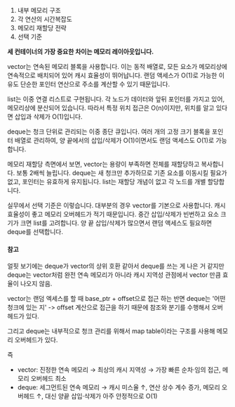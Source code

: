 
1. 내부 메모리 구조
2. 각 연산의 시간복잡도
3. 메모리 재할당 전략
4. 선택 기준

**세 컨테이너의 가장 중요한 차이는 메모리 레이아웃입니다.**

vector는 연속된 메모리 블록을 사용합니다. 이는 동적 배열로, 모든 요소가 메모리상에 연속적으로 배치되어 있어 캐시 효율성이 뛰어납니다. 랜덤 액세스가 O(1)로 가능한 이유도 단순한 포인터 연산으로 주소를 계산할 수 있기 때문입니다.

list는 이중 연결 리스트로 구현됩니다. 각 노드가 데이터와 앞뒤 포인터를 가지고 있어, 메모리상에 분산되어 있습니다. 따라서 특정 위치 접근은 O(n)이지만, 위치를 알고 있다면 삽입과 삭제가 O(1)입니다.

deque는 청크 단위로 관리되는 이중 종단 큐입니다. 여러 개의 고정 크기 블록을 포인터 배열로 관리하여, 양 끝에서의 삽입/삭제가 O(1)이면서도 랜덤 액세스도 O(1)로 가능합니다.

메모리 재할당 측면에서 보면, vector는 용량이 부족하면 전체를 재할당하고 복사합니다. 보통 2배씩 늘립니다. deque는 새 청크만 추가하므로 기존 요소를 이동시킬 필요가 없고, 포인터는 유효하게 유지됩니다. list는 재할당 개념이 없고 각 노드를 개별 할당합니다.

실무에서 선택 기준은 이렇습니다. 대부분의 경우 vector를 기본으로 사용합니다. 캐시 효율성이 좋고 메모리 오버헤드가 적기 때문입니다. 중간 삽입/삭제가 빈번하고 요소 크기가 크면 list를 고려합니다. 양 끝 삽입/삭제가 많으면서 랜덤 액세스도 필요하면 deque를 선택합니다.


#### 참고

얼핏 보기에는 deque가 vector의 상위 호환 같아서 deque를 쓰는 게 나은 거 같지만 deque는 vector처럼 완전 연속 메모리가 아니라 캐시 지역성 관점에서 vector 만큼 효율이 나오지 않음.

vector는 랜덤 엑세스를 할 때 base_ptr + offset으로 접근 하는 반면 deque는 '어떤 청크에 있는 지' -> offset 계산으로 접근을 하기 때문에 참조와 분기를 수행해서 오버헤드가 있다.

그리고 deque는 내부적으로 청크 관리를 위해서 map table이라는 구조를 사용해 메모리 오버헤드가 있다.

즉 
- vector: 진정한 연속 메모리 → 최상의 캐시 지역성 → 가장 빠른 순차·임의 접근, 메모리 오버헤드 최소
- deque: 세그먼트된 연속 메모리 → 캐시 미스율 ↑, 연산 상수 계수 증가, 메모리 오버헤드 ↑, 대신 양끝 삽입·삭제가 아주 안정적으로 O(1)

